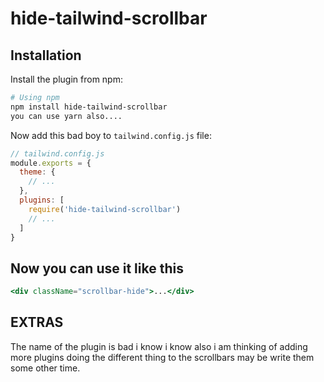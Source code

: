 # hide-tailwind-scrollbar

## Installation
Install the plugin from npm:

```sh
# Using npm
npm install hide-tailwind-scrollbar
you can use yarn also....
```

Now add this bad boy to `tailwind.config.js` file:

```js
// tailwind.config.js
module.exports = {
  theme: {
    // ...
  },
  plugins: [
    require('hide-tailwind-scrollbar')
    // ...
  ]
}
```

## Now you can use it like this

```jsx
<div className="scrollbar-hide">...</div>
```

## EXTRAS
The name of the plugin is bad i know i know also i am thinking of adding more plugins doing the different thing to the scrollbars may be write them some other time.
